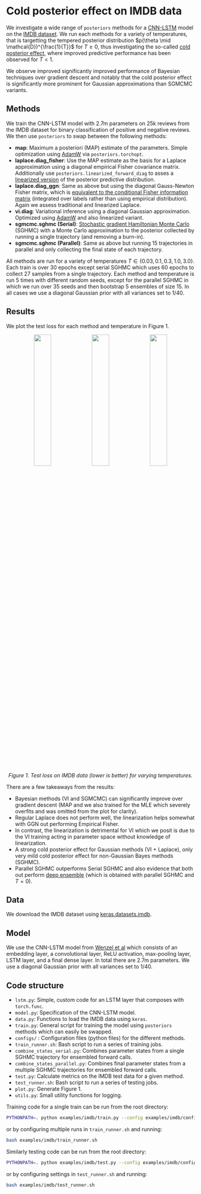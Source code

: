 # Cold posterior effect on IMDB data

We investigate a wide range of `posteriors` methods for a [CNN-LSTM](https://proceedings.mlr.press/v119/wenzel20a/wenzel20a.pdf) model on the [IMDB dataset](https://huggingface.co/datasets/stanfordnlp/imdb).
We run each methods for a variety of temperatures, that is targetting the tempered
posterior distribution $p(\theta \mid \mathcal{D})^{\frac{1}{T}}$ for $T \geq 0$, thus
investigating the so-called [cold posterior effect](https://arxiv.org/abs/2008.05912),
where improved predictive performance has been observed for $T<1$.

We observe improved significantly improved performance of Bayesian techniques over
gradient descent and notably that the cold posterior effect is significantly more
prominent for Gaussian approximations than SGMCMC variants.

## Methods

We train the CNN-LSTM model with 2.7m parameters on 25k reviews from the IMDB dataset
for binary classification of positive and negative reviews. We then use `posteriors` to
swap between the following methods:

- **map**: Maximum a posteriori (MAP) estimate of the parameters. Simple optimization 
using [AdamW](https://arxiv.org/abs/1711.05101) via `posteriors.torchopt`.
- **laplace.diag_fisher**: Use the MAP estimate as the basis for a Laplace approximation
using a diagonal empirical Fisher covariance matrix. Additionally use
`posteriors.linearized_forward_diag` to asses a [linearized version](https://arxiv.org/abs/2106.14806)
of the posterior predictive distribution.
- **laplace.diag_ggn**: Same as above but using the diagonal Gauss-Newton Fisher matrix,
which is [equivalent to the conditional Fisher information matrix](https://arxiv.org/abs/1412.1193)
(integrated over labels rather than using empirical distribution). Again we assess
traditional and linearized Laplace.
- **vi.diag**: Variational inference using a diagonal Gaussian approximation. Optimized
using [AdamW](https://arxiv.org/abs/1711.05101) and also linearized variant.
- **sgmcmc.sghmc (Serial)**: [Stochastic gradient Hamiltonian Monte Carlo](https://arxiv.org/abs/1506.04696)
(SGHMC) with a Monte Carlo approximation to the posterior collected by running a single
trajectory (and removing a burn-in).
- **sgmcmc.sghmc (Parallel)**: Same as above but running 15 trajectories in parallel and
only collecting the final state of each trajectory.


All methods are run for a variety of temperatures $T \in \{0.03, 0.1, 0.3, 1.0, 3.0\}$.
Each train is over 30 epochs except serial SGHMC which uses 60 epochs to collect 27
samples from a single trajectory. Each method and temperature is run 5 times with
different random seeds, except for the parallel SGHMC in which we run over 35 seeds and
then bootstrap 5 ensembles of size 15. In all cases we use a diagonal Gaussian prior
with all variances set to 1/40.


## Results

We plot the test loss for each method and temperature in Figure 1.

<p align="center">
  <img src="https://storage.googleapis.com/posteriors/cold_posterior_laplace_loss.png" width=30%">
  <img src="https://storage.googleapis.com/posteriors/cold_posterior_vi_loss.png" width=30%">
  <img src="https://storage.googleapis.com/posteriors/cold_posterior_sghmc_loss.png" width=30%">
  <br>
  <em>Figure 1. Test loss on IMDB data (lower is better) for varying temperatures.</em>
</p>

There are a few takeaways from the results:
- Bayesian methods (VI and SGMCMC) can significantly improve over gradient descent (MAP
and we also trained for the MLE which severely overfits and was omitted from the plot
for clarity).
- Regular Laplace does not perform well, the linearization helps somewhat with GGN out
performing Empirical Fisher.
- In contrast, the linearization is detrimental for VI which we posit is due to the VI
training acting in parameter space without knowledge of linearization.
- A strong cold posterior effect for Gaussian methods (VI + Laplace), only very mild
cold posterior effect for non-Gaussian Bayes methods (SGHMC).
- Parallel SGHMC outperforms Serial SGHMC and also evidence that both out perform [deep
ensemble](https://arxiv.org/abs/1612.01474) (which is obtained with parallel SGHMC and
$T=0$).


## Data

We download the IMDB dataset using [keras.datasets.imdb](https://www.tensorflow.org/api_docs/python/tf/keras/datasets/imdb/load_data).


## Model
We use the CNN-LSTM model from [Wenzel et al](https://proceedings.mlr.press/v119/wenzel20a/wenzel20a.pdf)
which consists of an embedding layer, a convolutional layer, ReLU activation, max-pooling layer,
LSTM layer, and a final dense layer. In total there are 2.7m parameters. We use a diagonal
Gaussian prior with all variances set to 1/40.


## Code structure

- `lstm.py`: Simple, custom code for an LSTM layer that composes with `torch.func`.
- `model.py`: Specification of the CNN-LSTM model.
- `data.py`: Functions to load the IMDB data using `keras`.
- `train.py`: General script for training the model using `posteriors` methods 
    which can easily be swapped.
- `configs/` : Configuration files (python files) for the different methods.
- `train_runner.sh`: Bash script to run a series of training jobs.
- `combine_states_serial.py`: Combines parameter states from a single SGHMC trajectory
for ensembled forward calls.
- `combine_states_parallel.py`: Combines final parameter states from a multiple SGHMC
trajectories for ensembled forward calls.
- `test.py`: Calculate metrics on the IMDB test data for a given method.
- `test_runner.sh`: Bash script to run a series of testing jobs.
- `plot.py`: Generate Figure 1.
- `utils.py`: Small utility functions for logging.

Training code for a single train can be run from the root directory:
```bash
PYTHONPATH=. python examples/imdb/train.py --config examples/imdb/configs/laplace_diag_fisher.py --temperature 0.1 --seed 0 --device cuda:0
```
or by configuring multiple runs in `train_runner.sh` and running:
```bash
bash examples/imdb/train_runner.sh
```
Similarly testing code can be run from the root directory:
```bash
PYTHONPATH=. python examples/imdb/test.py --config examples/imdb/configs/laplace_diag_fisher.py --seed 0 --device cuda:0
```
or by configuring settings in `test_runner.sh` and running:
```bash
bash examples/imdb/test_runner.sh
```

